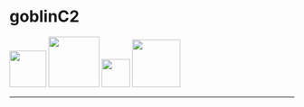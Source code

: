 # goblinC2
<div>
    <img src="https://img.shields.io/badge/-Linux-grey?logo=Linux&logoColor=white" width="65px">
    <img src="https://img.shields.io/badge/-Windows-blue?logo=Windows&logoColor=white" width="90px">
    <img src="https://img.shields.io/badge/-Go-blue?logo=Go&logoColor=white" width="50px">
    <img src="https://img.shields.io/badge/-Python3-3776AB?logo=Python&logoColor=white" width="85px">
</div>

---


